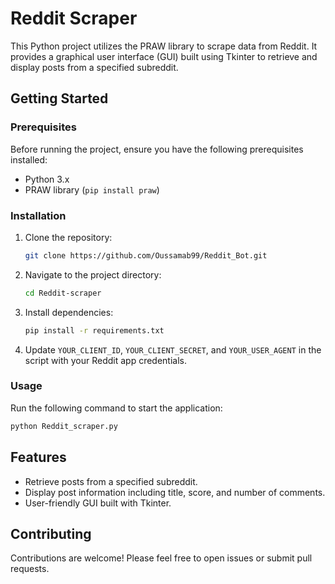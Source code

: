 # Reddit Scraper

This Python project utilizes the PRAW library to scrape data from Reddit. It provides a graphical user interface (GUI) built using Tkinter to retrieve and display posts from a specified subreddit.

## Getting Started

### Prerequisites

Before running the project, ensure you have the following prerequisites installed:

- Python 3.x
- PRAW library (`pip install praw`)

### Installation

1. Clone the repository:

   ```bash
   git clone https://github.com/Oussamab99/Reddit_Bot.git
   ```

2. Navigate to the project directory:

   ```bash
   cd Reddit-scraper
   ```

3. Install dependencies:

   ```bash
   pip install -r requirements.txt
   ```

4. Update `YOUR_CLIENT_ID`, `YOUR_CLIENT_SECRET`, and `YOUR_USER_AGENT` in the script with your Reddit app credentials.

### Usage

Run the following command to start the application:

```bash
python Reddit_scraper.py
```

## Features

- Retrieve posts from a specified subreddit.
- Display post information including title, score, and number of comments.
- User-friendly GUI built with Tkinter.

## Contributing

Contributions are welcome! Please feel free to open issues or submit pull requests.
